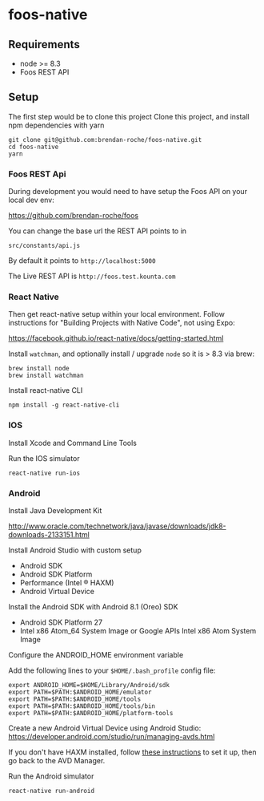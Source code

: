 # foos-native


## Requirements
 - node >= 8.3
 - Foos REST API

## Setup

The first step would be to clone this project
Clone this project, and install npm dependencies with yarn
```
git clone git@github.com:brendan-roche/foos-native.git
cd foos-native
yarn
```

### Foos REST Api
During development you would need to have setup the Foos API on your local dev env:

https://github.com/brendan-roche/foos

You can change the base url the REST API points to in
```
src/constants/api.js
```

By default it points to `http://localhost:5000`

The Live REST API is `http://foos.test.kounta.com`

### React Native
Then get react-native setup within your local environment.
Follow instructions for "Building Projects with Native Code", not using Expo:

https://facebook.github.io/react-native/docs/getting-started.html

Install `watchman`, and optionally install / upgrade `node` so it is > 8.3 via brew:
```
brew install node
brew install watchman
```

Install react-native CLI
```
npm install -g react-native-cli
```


### IOS

Install Xcode and Command Line Tools

Run the IOS simulator
```
react-native run-ios
``` 

### Android

Install Java Development Kit

http://www.oracle.com/technetwork/java/javase/downloads/jdk8-downloads-2133151.html

Install Android Studio with custom setup
 - Android SDK
 - Android SDK Platform
 - Performance (Intel ® HAXM)
 - Android Virtual Device

Install the Android SDK with Android 8.1 (Oreo) SDK
 - Android SDK Platform 27
 - Intel x86 Atom_64 System Image or Google APIs Intel x86 Atom System Image


Configure the ANDROID_HOME environment variable

Add the following lines to your `$HOME/.bash_profile` config file:
```
export ANDROID_HOME=$HOME/Library/Android/sdk
export PATH=$PATH:$ANDROID_HOME/emulator
export PATH=$PATH:$ANDROID_HOME/tools
export PATH=$PATH:$ANDROID_HOME/tools/bin
export PATH=$PATH:$ANDROID_HOME/platform-tools
```

Create a new Android Virtual Device using Android Studio:
https://developer.android.com/studio/run/managing-avds.html

If you don't have HAXM installed, follow [these instructions](https://github.com/intel/haxm/wiki/Installation-Instructions-on-macOS)  to set it up, then go back to the AVD Manager.

Run the Android simulator
```
react-native run-android
```
